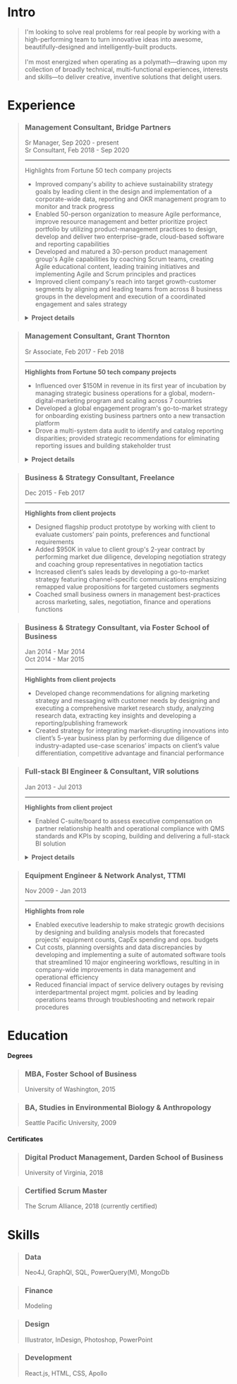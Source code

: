 # Intro
> I'm looking to solve real problems for real people by working with a high-performing team to turn innovative ideas into awesome, beautifully-designed and intelligently-built products. 
> <br/><br/>
>I'm most energized when operating as a polymath—drawing upon my collection of broadly technical, multi-functional experiences, interests and skills—to deliver creative, inventive solutions that delight users.



# Experience



  
>### Management Consultant, Bridge Partners
>Sr Manager, Sep 2020 - present  
>Sr Consultant, Feb 2018 - Sep 2020  
>
>---
><span class="hiddenHighlight">Highlights from Fortune 50 tech company projects   </span>
>
>- Improved company's ability to achieve sustainability strategy goals by leading client in the design and implementation of a corporate-wide data, reporting and OKR management program to monitor and track progress
>- Enabled 50-person organization to measure Agile performance, improve resource management and better prioritize project portfolio by utilizing product-management practices to design, develop and deliver two enterprise-grade, cloud-based software and reporting capabilities
>- Developed and matured a 30-person product management group's Agile capabilities by coaching Scrum teams, creating Agile educational content, leading training initiatives and implementing Agile and Scrum principles and practices
>- Improved client company's reach into target growth-customer segments by aligning and leading teams from across 8 business groups in the development and execution of a coordinated engagement and sales strategy 
>
>
><details>
>
>---
>  <summary><b>Project details</b></summary>
>
>  
  ><b>OKR, data, reporting and tooling management for cross-org PMO</b>
  >- Influenced corporate sustainability strategy by facilitating the development of organization-wide OKRs for 10 different sustainability programs scoped to 10, 1 and 1/2 year time frames and by leading the OKR rollout across the company's 14 major business groups
  >- Enabled efficient scaling and automation of in-scope program management functions by guiding client through program architecture design 
  >- Assisted client in creation and implementation of a cross-company data platform by leading business-side stakeholders through requirements development process and facilitating collaboration with development teams
  >- Improved PMO efficiency by designing and building a process for systematically collecting, tracking, vetting, defining and maturing business-centric tooling requests in preparation of handoff to technical product and development teams for development
  >- Fostered consultant growth through career coaching and development
>
>---
  ><b>Product management for organizational operations</b>
  >- Successfully delivered resource management software tool to client by collecting requirements and feedback from stakeholders, developing and prioritizing feature backlog and collaborating with development team to ensure build satisfied business needs
  >- Delivered Enterprise- 
  >- Reduced by designing 
  >- Developed prioritized backlog
>  
>---
  ><b>Agile implementation and management</b>
  >- Implemented and fostered Agile frameworks within the organization
  >- high performing, collaborative teams
  >- higher quality of work
  >- better work life
>
>---
  ><b>Marketing and sales strategy programs development</b>
  >- Led cross-org team within to research market trends and design and implement new marketing and sales strategies targeting growth customer segments and industries
  >- Influenced positive SLT perception of Startup segment opportunity by crafting strategy pitch addressing startup needs, industry trends, competitive landscape and client priorities
  >- Demonstrated ROI potential of Startup investment opportunity by collaborating with financial SMEs to build research-based financial models
  >- Enabled client to grow share of the startup ecosystem by facilitating cross-org strategic alignment and producing a customer engagement playbook containing cross-team orchestration and customer journey guidance
  >- Assisted 20+ Startups move to client platform by helping Startup LTs map business needs against available engagement programs and navigate onboarding processes
>  
>
></details>









>### Management Consultant, Grant Thornton
>Sr Associate, Feb 2017 - Feb 2018
>
>--- 
>**Highlights from Fortune 50 tech company projects**
>- Influenced over $150M in revenue in its first year of incubation by managing strategic business operations for a global, modern-digital-marketing program and scaling across 7 countries 
>- Developed a global engagement program's go-to-market strategy for onboarding existing business partners onto a new transaction platform
>- Drove a multi-system data audit to identify and catalog reporting disparities; provided strategic recommendations for eliminating reporting issues and building stakeholder trust
>
><details>
>
>---
>  <summary><b>Project details</b></summary>
>
> 
  ><b>Global modern marketing program management</b>  
  >- Attributed $150M in influenced revenue to an automated global, digital marketing program by driving process improvements to optimize integrated marketing-and-sales pipeline performance
  >- Rolled out program refresh to 4 existing and 3 new global markets by managing launch activities across content, social, web, marketing operations, sales, reporting and field teams
  >- Piloted new program content and features by managing end-to-end A/B testing process, including scoping experiments through cross-org collaboration, designing tests, translating objectives into technical requirements and analyzing pre and post data
>
>---
>
  ><b>Global partner marketing program strategy</b>
>
>---
>
  ><b>Global modern marketing data audit</b>
>
></details>




>### Business & Strategy Consultant, Freelance
>Dec 2015 - Feb 2017
>
>---  
>**Highlights from client projects**
>- Designed flagship product prototype by working with client to evaluate customers’ pain points, preferences and functional requirements  
>- Added $950K in value to client group's 2-year contract by performing market due diligence, developing negotiation strategy and coaching group representatives in negotiation tactics  
>- Increased client‘s sales leads by developing a go-to-market strategy featuring channel-specific communications emphasizing remapped value propositions for targeted customers segments  
>- Coached small business owners in management best-practices across marketing, sales, negotiation, finance and operations functions  






>### Business & Strategy Consultant, via Foster School of Business
>Jan 2014 - Mar 2014  
>Oct 2014 - Mar 2015  
>
>--- 
>**Highlights from client projects**
>- Developed change recommendations for aligning marketing strategy and messaging with customer needs by designing and executing a comprehensive market research study, analyzing research data, extracting key insights and developing a reporting/publishing framework
>- Created strategy for integrating market-disrupting innovations into client’s 5-year business plan by performing due diligence of industry-adapted use-case scenarios’ impacts on client’s value differentiation, competitive advantage and financial performance



>### Full-stack BI Engineer & Consultant, VIR solutions
>Jan 2013 - Jul 2013
>
>---
>**Highlights from client project**
>- Enabled C-suite/board to assess executive compensation on partner relationship health and operational compliance with QMS standards and KPIs by scoping, building and delivering a full-stack BI solution 
>
><details>
  >
  >---
  ><summary><b>Project details</b></summary>
  >
  >- Provided client leadership insights into quality management performance by translating 10 industry-standard measures into firm-specific formulas that drove scorecard KPIs
  >- Designed and built an automated ETL process to populate a back-end data warehousing service of RDBs and OLAP cubes that powered a client-facing BI dashboard featuring interactive real-time data and user-friendly, drill-down-capable visualizations
  >- Delivered product at forecasted deadline by partnering with stakeholders to scope project objectives and requirements, by utilizing Agile methodologies to rapidly iterate through features and by leveraging team’s collective expertise to solve bugs and complete milestones
  >
  >
></details>



>### Equipment Engineer & Network Analyst, TTMI
>Nov 2009 - Jan 2013
>
>--- 
>**Highlights from role**
>- Enabled executive leadership to make strategic growth decisions by designing and building analysis models that forecasted projects’ equipment counts, CapEx spending and ops. budgets
>- Cut costs, planning oversights and data discrepancies by developing and implementing a suite of automated software tools that streamlined 10 major engineering workflows, resulting in in company-wide improvements in data management and operational efficiency 
>- Reduced financial impact of service delivery outages by revising interdepartmental project mgmt. policies and by leading operations teams through troubleshooting and network repair procedures



  # Education



  #### Degrees

  >### MBA, Foster School of Business
  >University of Washington, 2015

  >### BA, Studies in Environmental Biology & Anthropology
  >Seattle Pacific University, 2009



  #### Certificates
  
  >### Digital Product Management, Darden School of Business
  >University of Virginia, 2018

  >### Certified Scrum Master
  >The Scrum Alliance, 2018 (currently certified)





# Skills


>### Data
>Neo4J, GraphQl, SQL, PowerQuery(M), MongoDb 

>### Finance
>Modeling


>### Design
>Illustrator, InDesign, Photoshop, PowerPoint


>### Development
>React.js, HTML, CSS, Apollo

